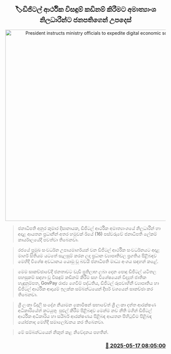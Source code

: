 <p align='center'><b><h2 align='center' title='President instructs ministry officials to expedite digital economic solutions'>🏷ඩිජිටල් ආර්ථික විසඳුම් කඩිනම් කිරීමට අමාත්‍යාංශ නිලධාරීන්ට ජනපතිගෙන් උපදෙස්</h2></b></p>
<p align='center'><img src='https://helakuru.sgp1.cdn.digitaloceanspaces.com/esana/images/lib/anura-president-digital-ui.jpg' width='600' alt='President instructs ministry officials to expedite digital economic solutions'></p>

> ජනාධිපති අනුර කුමාර දිසානායක, ඩිජිටල් ආර්ථික අමාත්‍යාංශයේ නිලධාරීන් හා අදාළ ආයතන ප්‍රධානීන් අතර හමුවක් ඊයේ (16) පස්වරුවේ ජනාධිපති ලේකම් කාර්යාලයේදී පවත්වා තිබෙනවා.

> රජයේ ප්‍රමුඛ සංවර්ධන උපායමාර්ගයක් වන ඩිජිටල් ආර්ථික සංවර්ධනයට අදාළ මාර්ග සිතියම යටතේ සැලසුම් කරන ලද ප්‍රධාන ව්‍යාපෘතිවල ප්‍රගතිය පිළිබඳව මෙහිදී විශේෂ අවධානය යොමු වූ බවයි ජනාධිපති මාධ්‍ය අංශය සඳහන් කළේ.

> මෙම සාකච්ඡාවේදී ජනතාවට වැඩි ප්‍රතිලාභ ලබා දෙන පොදු ඩිජිටල් යටිතල පහසුකම් සඳහා වූ විසඳුම් කඩිනම් කිරීම සහ විශේෂයෙන් විද්‍යුත් ජාතික හැඳුනුම්පත, GovPay රාජ්‍ය ගෙවීම් පද්ධතිය, ඩිජිටල් රූපවාහිනී ව්‍යාපෘතිය හා ඩිජිටල් ආර්ථික ආදායම් ඉලක්ක සම්බන්ධයෙන් දීර්ඝ වශයෙන් සාකච්ඡා කර තිබෙනවා.

> ශ්‍රී ලංකා විදුලි සංදේශ නියාමන කොමිෂන් සභාවේත් ශ්‍රී ලංකා දත්ත ආරක්ෂණ අධිකාරියේත් කටයුතු  පුළුල් කිරීම පිළිබඳව මෙන්ම නව නීති මගින් ඩිජිටල් ආර්ථික අධිකාරිය හා සයිබර් ආරක්ෂණය පිළිබඳ ආයතන පිහිටුවීම පිළිබඳ යෝජනාද මෙහිදී සමාලෝචනය කර තිබෙනවා.

> මේ සම්බන්ධයෙන් නිකුත් කළ නිවේදනය පහතින්.



<h3 align='right'><a href='https://www.helakuru.lk/esana/p/110167/'>📅 2025-05-17 08:05:00</a></h3>
